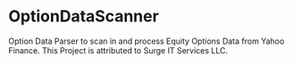 # OptionDataScanner
Option Data Parser to scan in and process Equity Options Data from Yahoo Finance. This Project is attributed to Surge IT Services LLC.
